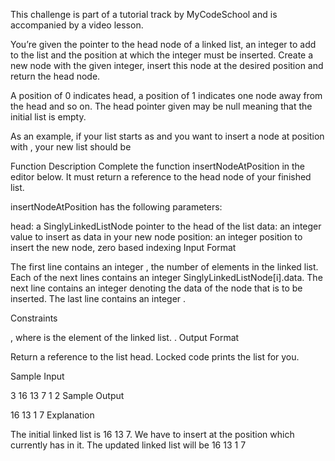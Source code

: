 This challenge is part of a tutorial track by MyCodeSchool and is accompanied by a video lesson.

You’re given the pointer to the head node of a linked list, an integer to add to the list and the position at which the integer must be inserted. Create a new node with the given integer, insert this node at the desired position and return the head node.

A position of 0 indicates head, a position of 1 indicates one node away from the head and so on. The head pointer given may be null meaning that the initial list is empty.

As an example, if your list starts as and you want to insert a node at position with , your new list should be

Function Description Complete the function insertNodeAtPosition in the editor below. It must return a reference to the head node of your finished list.

insertNodeAtPosition has the following parameters:

head: a SinglyLinkedListNode pointer to the head of the list
data: an integer value to insert as data in your new node
position: an integer position to insert the new node, zero based indexing
Input Format

The first line contains an integer , the number of elements in the linked list.
Each of the next lines contains an integer SinglyLinkedListNode[i].data.
The next line contains an integer denoting the data of the node that is to be inserted.
The last line contains an integer .

Constraints

, where is the element of the linked list.
.
Output Format

Return a reference to the list head. Locked code prints the list for you.

Sample Input

3
16
13
7
1
2
Sample Output

16 13 1 7
Explanation

The initial linked list is 16 13 7. We have to insert at the position which currently has in it. The updated linked list will be 16 13 1 7
